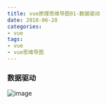 ```yaml
---
title: vue原理思维导图01-数据驱动
date: 2018-06-28
categories:
- vue
tags: 
- vue
- vue思维导图
---
```


### 数据驱动
![image](https://www.processon.com/mindmap/5b21cd58e4b068c25225f87c)